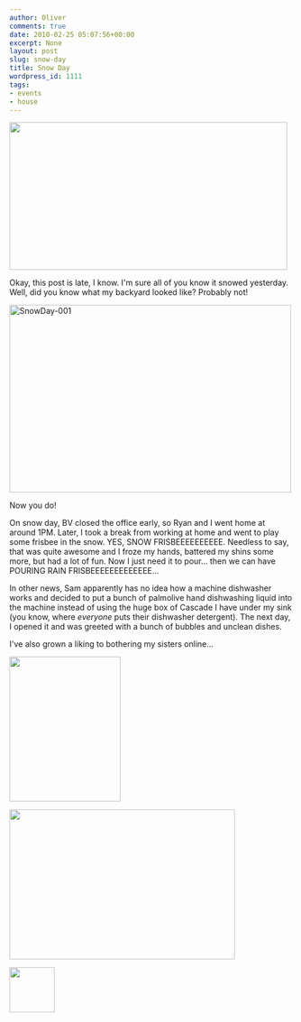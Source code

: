 ```yaml
---
author: Oliver
comments: true
date: 2010-02-25 05:07:56+00:00
excerpt: None
layout: post
slug: snow-day
title: Snow Day
wordpress_id: 1111
tags:
- events
- house
---
```


<a href="https://www.owiber.com/2010/02/24/snow-day/so_cold/" rel="attachment wp-att-1118"><img src="https://www.owiber.com/wp-content/uploads/2010/02/so_cold.png" alt="" title="so_cold" width="493" height="262" class="alignnone size-full wp-image-1118" /></a>

Okay, this post is late, I know.  I'm sure all of you know it snowed yesterday.  Well, did you know what my backyard looked like?  Probably not!

<a href="http://www.flickr.com/photos/owiber/4386751862/" title="SnowDay-001 by owiber, on Flickr"><img src="https://farm5.static.flickr.com/4043/4386751862_6e0c48f2a5.jpg" width="500" height="333" alt="SnowDay-001" /></a>

Now you do!

On snow day, BV closed the office early, so Ryan and I went home at around 1PM.  Later, I took a break from working at home and went to play some frisbee in the snow.  YES, SNOW FRISBEEEEEEEEEE.  Needless to say, that was quite awesome and I froze my hands, battered my shins some more, but had a lot of fun.  Now I just need it to pour... then we can have POURING RAIN FRISBEEEEEEEEEEEEE...

In other news, Sam apparently has no idea how a machine dishwasher works and decided to put a bunch of palmolive hand dishwashing liquid into the machine instead of using the huge box of Cascade I have under my sink (you know, where <em>everyone</em> puts their dishwasher detergent).  The next day, I opened it and was greeted with a bunch of bubbles and unclean dishes.

I've also grown a liking to bothering my sisters online...

<a href="https://www.owiber.com/2010/02/24/snow-day/blank_sister/" rel="attachment wp-att-1114"><img src="https://www.owiber.com/wp-content/uploads/2010/02/blank_sister.png" alt="" title="blank_sister" width="197" height="257" class="alignnone size-full wp-image-1114" /></a>

<a href="https://www.owiber.com/2010/02/24/snow-day/blank_little/" rel="attachment wp-att-1115"><img src="https://www.owiber.com/wp-content/uploads/2010/02/blank_little.png" alt="" title="blank_little" width="400" height="266" class="alignnone size-full wp-image-1115" /></a>

<a href="https://www.owiber.com/?attachment_id=1112" rel="attachment wp-att-1112"><img src="https://www.owiber.com/wp-content/uploads/2010/02/Photo-on-2010-02-24-at-23.05-2-80x80.jpg" alt="" title="Photo on 2010-02-24 at 23.05 #2" width="80" height="80" class="alignnone size-thumbnail wp-image-1112" /></a>
